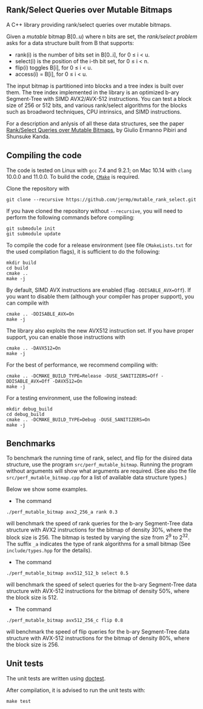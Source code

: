 Rank/Select Queries over Mutable Bitmaps
------

A C++ library providing rank/select queries over mutable bitmaps.

Given a *mutable* bitmap B[0..u) where n bits are set, the *rank/select problem* asks for a data structure built from B that supports:

- rank(i) is the number of bits set in B[0..i], for 0 ≤ i < u.
- select(i) is the position of the i-th bit set, for 0 ≤ i < n.
- flip(i) toggles B[i], for 0 ≤ i < u.
- access(i) = B[i], for 0 ≤ i < u.

The input bitmap is partitioned into blocks and a tree index is built over them. 
The tree index implemented in the library is an optimized b-ary Segment-Tree with
SIMD AVX2/AVX-512 instructions.
You can test a block size of 256 or 512 bits, and various rank/select algorithms for the blocks such as broadword techniques, CPU intrinsics, and SIMD instructions.


For a description and anlysis of all these data structures, see the paper [Rank/Select Queries over Mutable Bitmaps](http://arxiv.org/abs/2009.12809), by Giulio Ermanno Pibiri and Shunsuke Kanda.

Compiling the code <a name="compiling"></a>
------------------

The code is tested on Linux with `gcc` 7.4 and 9.2.1; on Mac 10.14 with `clang` 10.0.0 and 11.0.0.
To build the code, [`CMake`](https://cmake.org/) is required.

Clone the repository with

	git clone --recursive https://github.com/jermp/mutable_rank_select.git

If you have cloned the repository without `--recursive`, you will need to perform the following commands before
compiling:

    git submodule init
    git submodule update

To compile the code for a release environment (see file `CMakeLists.txt` for the used compilation flags), it is sufficient to do the following:

    mkdir build
    cd build
    cmake ..
    make -j

By default, SIMD AVX instructions are enabled (flag `-DDISABLE_AVX=Off`). If you want to
disable them (although your compiler has proper support), you can compile with

	cmake .. -DDISABLE_AVX=On
	make -j

The library also exploits the new AVX512 instruction set. If you have proper support,
you can enable those instructions with

	cmake .. -DAVX512=On
	make -j

For the best of performance, we recommend compiling with:

	cmake .. -DCMAKE_BUILD_TYPE=Release -DUSE_SANITIZERS=Off -DDISABLE_AVX=Off -DAVX512=On
	make -j

For a testing environment, use the following instead:

    mkdir debug_build
    cd debug_build
    cmake .. -DCMAKE_BUILD_TYPE=Debug -DUSE_SANITIZERS=On
    make -j

Benchmarks
---------

To benchmark the running time of rank, select, and flip for the disired data structure, use the program `src/perf_mutable_bitmap`. Running the program without arguments will show what arguments are required. (See also the file `src/perf_mutable_bitmap.cpp` for a list of available data structure types.)

Below we show some examples.

- The command

```
./perf_mutable_bitmap avx2_256_a rank 0.3
```

will benchmark the speed of rank queries for the b-ary Segment-Tree data structure with AVX2 instructions for the bitmap of density 30%, where the block size is 256. The bitmap is tested by varying the size from 2<sup>9</sup> to 2<sup>32</sup>. The suffix `_a` indicates the type of rank algorithms for a small bitmap (See `include/types.hpp` for the details).

- The command

```
./perf_mutable_bitmap avx512_512_b select 0.5
```

will benchmark the speed of select queries for the b-ary Segment-Tree data structure with AVX-512 instructions for the bitmap of density 50%, where the block size is 512.

- The command

```
./perf_mutable_bitmap avx512_256_c flip 0.8
```

will benchmark the speed of flip queries for the b-ary Segment-Tree data structure with AVX-512 instructions for the bitmap of density 80%, where the block size is 256.

Unit tests <a name="testing"></a>
-----------

The unit tests are written using [doctest](https://github.com/onqtam/doctest).

After compilation, it is advised
to run the unit tests with:

	make test